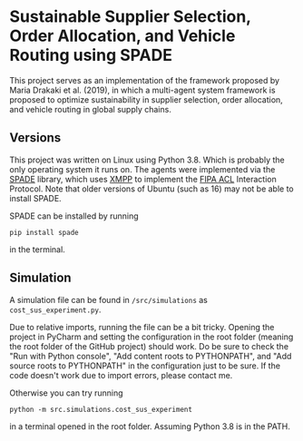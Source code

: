 # Sustainable Supplier Selection, Order Allocation, and Vehicle Routing using SPADE

This project serves as an implementation of the framework proposed by Maria Drakaki et al. (2019), in which a multi-agent system framework is proposed to optimize sustainability in supplier selection, order allocation, and vehicle routing in global supply chains.



## Versions

This project was written on Linux using Python 3.8. Which is probably the only operating system it runs on. 
The agents were implemented via the [SPADE](https://spade-mas.readthedocs.io/en/latest/readme.html) library, which uses [XMPP](https://xmpp.org/) to implement the [FIPA ACL](http://www.fipa.org/repository/aclspecs.html) Interaction Protocol. Note that older versions of Ubuntu (such as 16) may not be able to install SPADE.

SPADE can be installed by running

```
pip install spade
```

in the terminal.



## Simulation

A simulation file can be found in `/src/simulations` as `cost_sus_experiment.py`.

Due to relative imports, running the file can be a bit tricky. Opening the project in PyCharm and setting the configuration in the root folder (meaning the root folder of the GitHub project) should work.
Do be sure to check the "Run with Python console", "Add content roots to PYTHONPATH", and "Add source roots to PYTHONPATH" in the configuration just to be sure.
If the code doesn't work due to import errors, please contact me.

Otherwise you can try running

```
python -m src.simulations.cost_sus_experiment
```

in a terminal opened in the root folder. Assuming Python 3.8 is in the PATH.

